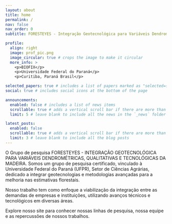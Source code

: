 ```yaml
---
layout: about
title: home
permalink: /
nav: false
nav_order: 0
subtitle: FORESTEYES - Integração Geotecnológica para Variáveis Dendrométricas, Qualitativas e Tecnológicas da Madeira

profile:
  align: right
  image: prof_pic.png
  image_circular: true # crops the image to make it circular
  more_info: >
    <p>BIOFIX</p>
    <p>Universidade Federal do Paraná</p>
    <p>Curitiba, Paraná Brasil</p>

selected_papers: true # includes a list of papers marked as "selected={true}"
social: true # includes social icons at the bottom of the page

announcements:
  enabled: false # includes a list of news items
  scrollable: true # adds a vertical scroll bar if there are more than 3 news items
  limit: 5 # leave blank to include all the news in the `_news` folder

latest_posts:
  enabled: false
  scrollable: true # adds a vertical scroll bar if there are more than 3 new posts items
  limit: 3 # leave blank to include all the blog posts
---
```


O Grupo de pesquisa FORESTEYES - INTEGRAÇÃO GEOTECNOLÓGICA PARA VARIÁVEIS DENDROMÉTRICAS, QUALITATIVAS E TECNOLÓGICAS DA MADEIRA. Somos um grupo de pesquisa certificado, vinculado à Universidade Federal do Paraná (UFPR), Setor de Ciências Agrárias, dedicado a integrar geotecnologias e metodologias avançadas para a melhoria nas estimativas florestais.

Nosso trabalho tem como enfoque a viabilização da integração entre as demandas de empresas e instituições, utilizando avanços técnicos e tecnológicos em diversas áreas.

Explore nosso site para conhecer nossas linhas de pesquisa, nossa equipe e as repercussões de nossos trabalhos.
